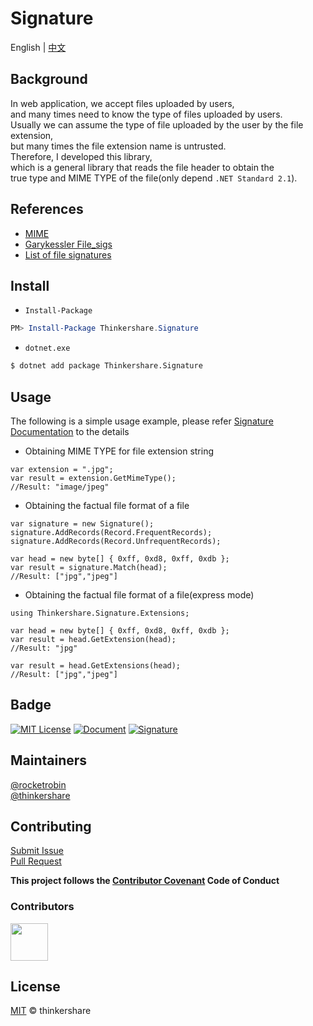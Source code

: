# Signature

English | [中文](README-zh-Hans.md)

## Background
In web application, we accept files uploaded by users,  
and many times need to know the type of files uploaded by users.  
Usually we can assume the type of file uploaded by the user by the file extension,  
but many times the file extension name is untrusted.  
Therefore, I developed this library,  
which is a general library that reads the file header to obtain the  
true type and MIME TYPE of the file(only depend `.NET Standard 2.1`).

## References

* [MIME](https://www.iana.org/assignments/media-types/media-types.xhtml)
* [Garykessler File_sigs](https://www.garykessler.net/library/file_sigs.html)
* [List of file signatures](https://en.wikipedia.org/wiki/List_of_file_signatures)

## Install
* `Install-Package`
```powershell
PM> Install-Package Thinkershare.Signature
```

* `dotnet.exe`
```bash
$ dotnet add package Thinkershare.Signature
```

## Usage
The following is a simple usage example, please refer [Signature Documentation](https://thinkershare.com/project/signature) to the details

+ Obtaining MIME TYPE for file extension string
```CSharp
var extension = ".jpg";
var result = extension.GetMimeType();
//Result: "image/jpeg"
```

+ Obtaining the factual file format of a file
```CSharp
var signature = new Signature();
signature.AddRecords(Record.FrequentRecords);
signature.AddRecords(Record.UnfrequentRecords);

var head = new byte[] { 0xff, 0xd8, 0xff, 0xdb };
var result = signature.Match(head);
//Result: ["jpg","jpeg"]
```

+ Obtaining the factual file format of a file(express mode)
```CSharp
using Thinkershare.Signature.Extensions;

var head = new byte[] { 0xff, 0xd8, 0xff, 0xdb };
var result = head.GetExtension(head);
//Result: "jpg"

var result = head.GetExtensions(head);
//Result: ["jpg","jpeg"]
```

## Badge
[![MIT License](https://img.shields.io/badge/license-MIT-green)](https://github.com/thinkershare/signature/blob/main/LICENSE)
[![Document](https://img.shields.io/badge/documentation-signature-orange)](https://thinkershare.com/project/signature)
[![Signature](https://img.shields.io/badge/nuget-1.0.1-blue)](https://www.nuget.org/packages/thinkershare.signature)

## Maintainers
[@rocketrobin](https://github.com/rocketrobin)  
[@thinkershare](https://github.com/thinkershare)

## Contributing
[Submit Issue](contributing.md)  
[Pull Request](contributing.md)  

**This project follows the [Contributor Covenant](http://contributor-covenant.org/version/1/3/0/) Code of Conduct**  

### Contributors
<img height="60" src="https://thinkershare.com/storage/project/signature/contributors.png" />

## License
[MIT](LICENSE) © thinkershare
